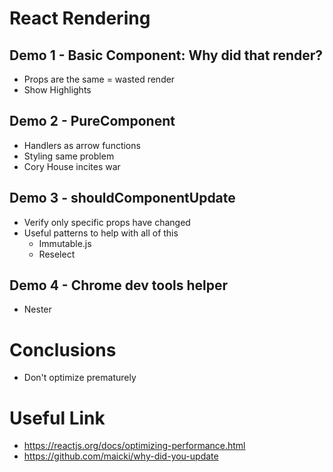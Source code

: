 # React Rendering

## Demo 1 - Basic Component: Why did that render?
- Props are the same = wasted render
- Show Highlights

## Demo 2 - PureComponent
- Handlers as arrow functions
- Styling same problem
- Cory House incites war

## Demo 3 - shouldComponentUpdate
- Verify only specific props have changed
- Useful patterns to help with all of this
  - Immutable.js
  - Reselect

## Demo 4 - Chrome dev tools helper
- Nester

# Conclusions
- Don't optimize prematurely

# Useful Link
- https://reactjs.org/docs/optimizing-performance.html
- https://github.com/maicki/why-did-you-update


